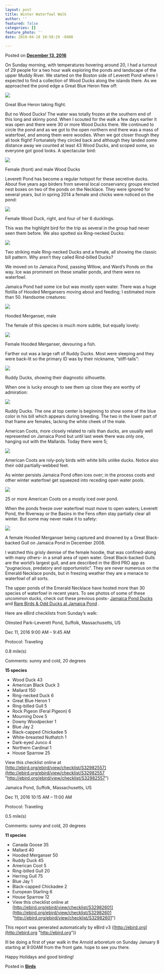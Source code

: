 ```yaml
---
layout: post
title: Winter Waterfowl Walk
author: ''
featured: false
categories: []
feature_photo: ''
date: 2019-04-18 10:58:29 -0400

---
```

Posted on [**December 13, 2016**](https://web.archive.org/web/20170912192037/http://www.arbotopia.com/winter-waterfowl-walk/ "1:13 am")

On Sunday morning, with temperatures hovering around 20, I had a turnout of 29 people for a two hour walk exploring the ponds and landscape of the upper Muddy River. We started on the Boston side of Leverett Pond where I expected to find a collection of Wood Ducks along the islands there. As we approached the pond edge a Great Blue Heron flew off:

![](/images/P1080665_1.jpg)

Great Blue Heron taking flight.

But no Wood Ducks! The water was totally frozen at the southern end of this long and skinny pond. When I scouted for the walk a few days earlier it was open and there were 30 or more Wood Ducks there. We continued to circle the pond and as we got to the open northern end there was a mass of waterfowl, and among them were woodies. When we got closer though they all took flight! Fortunately they circled back and although they landed some distance away we counted at least 43 Wood Ducks, and scoped some, so everyone got good looks. A spectacular bird:

![](/images/P1110518-1.jpg)

Female (front) and male Wood Ducks

Leverett Pond has become a regular hotspot for these secretive ducks. About five years ago birders from several local conservancy groups erected nest boxes on two of the ponds on the Necklace. They were ignored for several years, but in spring 2014 a female and chicks were noticed on the pond:

![](/images/P1130260.jpg)

Female Wood Duck, right, and four of her 6 ducklings.

This was the highlight bird for the trip as several in the group had never seen them before. We also spotted six Ring-necked Ducks:

![](/images/P1030697.jpg)

Two striking male Ring-necked Ducks and a female, all showing the classic bill pattern. Why aren’t they called Rind-billed Ducks?

We moved on to Jamaica Pond, passing Willow, and Ward’s Ponds on the way. Ice was prominent on these smaller ponds, and there were no waterfowl.

Jamaica Pond had some ice but was mostly open water. There was a huge flotilla of Hooded Mergansers moving about and feeding; I estimated more than 50. Handsome creatures:

![](/images/P1150162-1.jpg)

Hooded Merganser, male

The female of this species is much more subtle, but equally lovely:

![](/images/P1220480-1.jpg)

Female Hooded Merganser, devouring a fish.

Farther out was a large raft of Ruddy Ducks. Most were sleeping and they were back-lit so the primary ID was by their nickname, “stiff-tails”:

![](/images/P1140938-2.jpg)

Ruddy Ducks, showing their diagnostic silhouette.

When one is lucky enough to see them up close they are worthy of admiration:

![](/images/P1030573-3.jpg)

Ruddy Ducks. The one at top center is beginning to show some of the blue color in his bill which appears during breeding. The two in the lower part of that frame are females, lacking the white cheek of the male.

American Coots, more closely related to rails than ducks, are usually well represented on Jamaica Pond but until last week there was only one, hanging out with the Mallards. Today there were 5;

![](/images/P1310793.jpg)

American Coots are roly-poly birds with white bills unlike ducks. Notice also their odd partially-webbed feet.

As winter persists Jamaica Pond often ices over; in the process coots and other winter waterfowl get squeezed into receding open water pools.

![](/images/P1130205.jpg)

25 or more American Coots on a mostly iced over pond.

When the ponds freeze over waterfowl must move to open waters; Leverett Pond, the Riverway or the Basins in the Fens often stay partially clear all winter. But some may never make it to safety:

![](/images/P1220274.jpg)

A female Hooded Merganser being captured and drowned by a Great Black-backed Gull on Jamaica Pond in December 2008.

I watched this grisly demise of the female hoodie, that was confined-along with many others- in a small area of open water. Great Black-backed Gulls are the world’s largest gull, and are described in the iBird PRO app as “pugnacious, predatory and opportunistic”. They are never numerous on the Emerald Necklace ponds, but in freezing weather they are a menace to waterfowl of all sorts.

The upper ponds of the Emerald Necklace have hosted more than 30 species of waterfowl in recent years. To see photos of some of these uncommon ducks, check out these previous posts- [Jamaica Pond Ducks](https://web.archive.org/web/20170912192037/http://www.arbotopia.com/birdjamaica-pond-ducks/) and [Rare Birds & Odd Ducks at Jamaica Pond](https://web.archive.org/web/20170912192037/http://www.arbotopia.com/rare-birds-odd-ducks-at-jamaica-pond/) .

Here are eBird checklists from Sunday’s walk:

Olmsted Park–Leverett Pond, Suffolk, Massachusetts, US

Dec 11, 2016 9:00 AM – 9:45 AM

Protocol: Traveling

0\.8 mile(s)

Comments: sunny and cold, 20 degrees

**15 species**

* Wood Duck 43
* American Black Duck 3
* Mallard 150
* Ring-necked Duck 6
* Great Blue Heron 1
* Ring-billed Gull 5
* Rock Pigeon (Feral Pigeon) 6
* Mourning Dove 5
* Downy Woodpecker 1
* Blue Jay 2
* Black-capped Chickadee 5
* White-breasted Nuthatch 1
* Dark-eyed Junco 4
* Northern Cardinal 1
* House Sparrow 25

View this checklist online at [http://ebird.org/ebird/view/checklist/S32982557](http://ebird.org/ebird/view/checklist/S32982557 "http://ebird.org/ebird/view/checklist/S32982557")

Jamaica Pond, Suffolk, Massachusetts, US

Dec 11, 2016 10:15 AM – 11:00 AM

Protocol: Traveling

0\.5 mile(s)

Comments: sunny and cold, 20 degrees

**11 species**

* Canada Goose 35
* Mallard 40
* Hooded Merganser 50
* Ruddy Duck 45
* American Coot 5
* Ring-billed Gull 20
* Herring Gull 75
* Blue Jay 1
* Black-capped Chickadee 2
* European Starling 6
* House Sparrow 12
* View this checklist online at [http://ebird.org/ebird/view/checklist/S32982601](http://ebird.org/ebird/view/checklist/S32982601 "http://ebird.org/ebird/view/checklist/S32982601")

This report was generated automatically by eBird v3 ([http://ebird.org](http://ebird.org "http://ebird.org"))

Ill be doing a first of year walk in the Arnold arboretum on Sunday January 8 starting at 9:00AM from the front gate. hope to see you there.

Happy Holidays and good birding!

Posted in [**Birds**](https://web.archive.org/web/20170912192037/http://www.arbotopia.com/category/birds/)